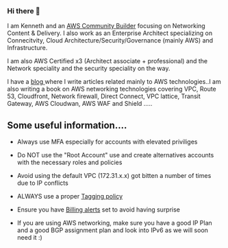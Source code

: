 ### Hi there 👋


I am Kenneth and an <a href="https://aws.amazon.com/developer/community/community-builders/community-builders-directory/?cb-cards.sort-by=item.additionalFields.cbName&cb-cards.sort-order=asc&awsf.builder-category=*all&awsf.location=*all&awsf.year=*all&cb-cards.q=Kenneth%2BAttard&cb-cards.q_operator=AND"> AWS Community Builder</a> focusing on Networking Content & Delivery. I also work as an Enterprise Architect specializing on Connecitvity, Cloud Architecture/Security/Governance (mainly AWS) and Infrastructure.

I am also AWS Certified x3 (Architect associate + professional) and the Network speciality and the security speciality on the way.

I have a <a href="https://www.cloudresearch.tech"> blog </a> where I write articles related mainly to AWS technologies..I am also writing a book on AWS networking technologies covering VPC, Route 53, Cloudfront, Network firewall, Direct Connect, VPC lattice, Transit Gateway, AWS Cloudwan, AWS WAF and Shield .....


<b><h2>Some useful information....</b></h2>


* Always use MFA especially for accounts with elevated priviliges

* Do NOT use the "Root Account" use and create alternatives accounts with the necessary roles and policies

* Avoid using the default VPC (172.31.x.x) got bitten a number of times due to IP conflicts

* ALWAYS use a proper <a href="https://docs.aws.amazon.com/tag-editor/latest/userguide/tagging.html"> Tagging policy</a>

* Ensure you have <a href="https://docs.aws.amazon.com/AmazonCloudWatch/latest/monitoring/monitor_estimated_charges_with_cloudwatch.html"> Billing alerts</a> set to avoid having surprise

* If you are using AWS networking, make sure you have a good IP Plan and a good BGP assignment plan and look into IPv6 as we will soon need it :)



<!--
**attak001/attak001** is a ✨ _special_ ✨ repository because its `README.md` (this file) appears on your GitHub profile.




Here are some ideas to get you started:

- 🔭 I’m currently working on ...
- 🌱 I’m currently learning ...
- 👯 I’m looking to collaborate on ...
- 🤔 I’m looking for help with ...
- 💬 Ask me about ...
- 📫 How to reach me: ...
- 😄 Pronouns: ...
- ⚡ Fun fact: ...
-->

